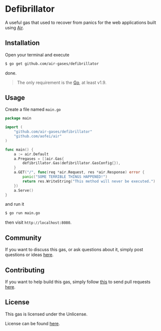 # Defibrillator

A useful gas that used to recover from panics for the web applications built
using [Air](https://github.com/aofei/air).

## Installation

Open your terminal and execute

```bash
$ go get github.com/air-gases/defibrillator
```

done.

> The only requirement is the [Go](https://golang.org), at least v1.9.

## Usage

Create a file named `main.go`

```go
package main

import (
	"github.com/air-gases/defibrillator"
	"github.com/aofei/air"
)

func main() {
	a := air.Default
	a.Pregases = []air.Gas{
		defibrillator.Gas(defibrillator.GasConfig{}),
	}
	a.GET("/", func(req *air.Request, res *air.Response) error {
		panic("SOME TERRIBLE THINGS HAPPENED!")
		return res.WriteString("This method will never be executed.")
	})
	a.Serve()
}
```

and run it

```bash
$ go run main.go
```

then visit `http://localhost:8080`.

## Community

If you want to discuss this gas, or ask questions about it, simply post
questions or ideas [here](https://github.com/air-gases/defibrillator/issues).

## Contributing

If you want to help build this gas, simply follow
[this](https://github.com/air-gases/defibrillator/wiki/Contributing) to send
pull requests [here](https://github.com/air-gases/defibrillator/pulls).

## License

This gas is licensed under the Unlicense.

License can be found [here](LICENSE).
